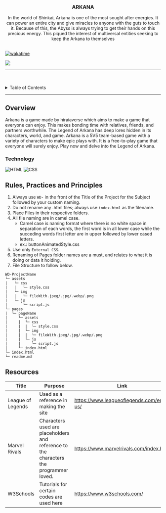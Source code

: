 <a name="readme-top">

<br/>

<br />
<div align="center">
  <a href="https://github.com/zyx-0314/">
  <!-- TODO: If you want to add logo or banner you can add it here -->
  </a>
<!-- TODO: Change Title to the name of the title of your Project -->
  <h3 align="center">ARKANA</h3>
</div>
<!-- TODO: Make a short description -->
<div align="center">
  In the world of Shinkai, Arkana is one of the most sought after energies. It can power an entire city and give miracles to anyone with the
  guts to touch it. Because of this, the Abyss is always trying to get their hands on this precious energy. This piqued the interest of multiversal
  entities seeking to keep the Arkana to themselves
</div>

<br />

[![wakatime](https://wakatime.com/badge/user/a1f7b5ab-bf2b-4734-98f3-726626528386/project/6702fea3-cb77-4552-b460-be332a0a68a0.svg)](https://wakatime.com/badge/user/a1f7b5ab-bf2b-4734-98f3-726626528386/project/6702fea3-cb77-4552-b460-be332a0a68a0)

<!-- TODO: Change the zyx-0314 into your github username  -->
<!-- TODO: Change the WD-Template-Project into the same name of your folder -->
![](https://visit-counter.vercel.app/counter.png?page=riandanting/WD-CODE-SEATWORK)

---

<br />
<br />

<!-- TODO: If you want to add more layers for your readme -->
<details>
  <summary>Table of Contents</summary>
  <ol>
    <li>
      <a href="#overview">Overview</a>
      <ol>
        <li>
          <a href="#technology">Technology</a>
        </li>
      </ol>
    </li>
    <li>
      <a href="#rule,-practices-and-principles">Rules, Practices and Principles</a>
    </li>
    <li>
      <a href="#resources">Resources</a>
    </li>
  </ol>
</details>

---

## Overview
  Arkana is a game made by hiraiaverse which aims to make a game that everyone can enjoy. This makes bonding time with relatives, friends, and partners worthwhile. The Legend of Arkana has deep lores hidden in its characters, world, and game. 
  Arkana is a 5V5 team-based game with a variety of characters to make epic plays with. It is a free-to-play game that everyone will surely enjoy. Play now and delve into the Legend of Arkana.

### Technology
<!-- TODO: List of Technology Used -->
![HTML](https://img.shields.io/badge/HTML-E34F26?style=for-the-badge&logo=html5&logoColor=white)
![CSS](https://img.shields.io/badge/CSS-1572B6?style=for-the-badge&logo=css3&logoColor=white)


## Rules, Practices and Principles
1. Always use `WD-` in the front of the Title of the Project for the Subject followed by your custom naming.
2. Do not rename any .html files; always use `index.html` as the filename.
3. Place Files in their respective folders.
4. All file naming are in camel case.
   - Camel case is naming format where there is no white space in separation of each words, the first word is in all lower case while the succeding words first letter are in upper followed by lower cased letters.
   - ex.: buttonAnimatedStyle.css
5. Use only `External CSS`.
6. Renaming of Pages folder names are a must, and relates to what it is doing or data it holding.
7. File Structure to follow below.

```
WD-ProjectName
└─ assets
|   └─ css
|   |   └─ style.css
|   └─ img
|   |   └─ fileWith.jpeg/.jpg/.webp/.png
|   └─ js
|       └─ script.js
└─ pages
|  └─ pageName
|     └─ assets
|     |  └─ css
|     |  |  └─ style.css
|     |  └─ img
|     |  |  └─ fileWith.jpeg/.jpg/.webp/.png
|     |  └─ js
|     |     └─ script.js
|     └─ index.html
└─ index.html
└─ readme.md
```

## Resources

<!-- TODO: Add References -->
| Title | Purpose | Link |
|-|-|-|
| League of Legends | Used as a reference in making the site | https://www.leagueoflegends.com/en-us/ |
| Marvel Rivals | Characters used are placeholders and reference to the characters the programmer loved. | https://www.marvelrivals.com/index.html |
| W3Schools | Tutorials for certain codes are used here| https://www.w3schools.com/ |


